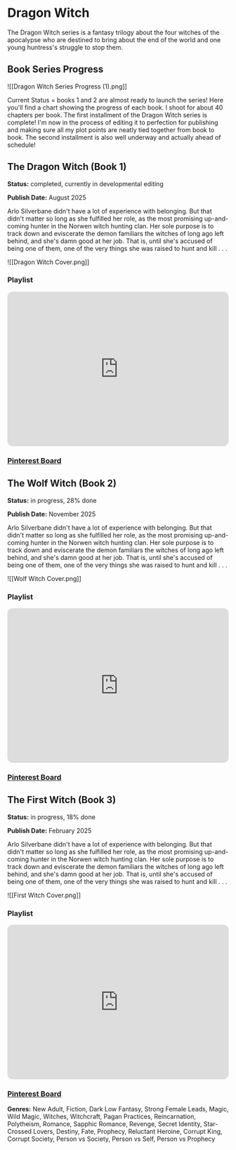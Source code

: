 # Dragon Witch

The Dragon Witch series is a fantasy trilogy about the four witches of the apocalypse who are destined to bring about the end of the world and one young huntress's struggle to stop them.

## Book Series Progress

![[Dragon Witch Series Progress (1).png]]

Current Status = books 1 and 2 are almost ready to launch the series! Here you'll find a chart showing the progress of each book. I shoot for about 40 chapters per book. The first installment of the Dragon Witch series is complete! I'm now in the process of editing it to perfection for publishing and making sure all my plot points are neatly tied together from book to book. The second installment is also well underway and actually ahead of schedule!
## The Dragon Witch (Book 1)
**Status:** completed, currently in developmental editing

**Publish Date:** August 2025

Arlo Silverbane didn't have a lot of experience with belonging. But that didn't matter so long as she fulfilled her role, as the most promising up-and-coming hunter in the Norwen witch hunting clan. Her sole purpose is to track down and eviscerate the demon familiars the witches of long ago left behind, and she's damn good at her job. That is, until she's accused of being one of them, one of the very things she was raised to hunt and kill . . .

![[Dragon Witch Cover.png]]

### Playlist
<iframe style="border-radius:12px" src="https://open.spotify.com/embed/playlist/3RetUPcWO91RvzKvLiROV6?utm_source=generator&theme=0" width="100%" height="352" frameBorder="0" allowfullscreen="" allow="autoplay; clipboard-write; encrypted-media; fullscreen; picture-in-picture" loading="lazy"></iframe>

### [Pinterest Board](https://www.pinterest.com/bykimberseverance/the-dragon-witch-book-board/)

## The Wolf Witch (Book 2)
**Status:** in progress, 28% done

**Publish Date:** November 2025

Arlo Silverbane didn't have a lot of experience with belonging. But that didn't matter so long as she fulfilled her role, as the most promising up-and-coming hunter in the Norwen witch hunting clan. Her sole purpose is to track down and eviscerate the demon familiars the witches of long ago left behind, and she's damn good at her job. That is, until she's accused of being one of them, one of the very things she was raised to hunt and kill . . .

![[Wolf Witch Cover.png]]

### Playlist

<iframe style="border-radius:12px" src="https://open.spotify.com/embed/playlist/2xMHgwwrVS0vbWc84cL8pR?utm_source=generator" width="100%" height="352" frameBorder="0" allowfullscreen="" allow="autoplay; clipboard-write; encrypted-media; fullscreen; picture-in-picture" loading="lazy"></iframe>

### [Pinterest Board](https://www.pinterest.com/bykimberseverance/the-wolf-witch-book-board/)

## The First Witch (Book 3)
**Status:** in progress, 18% done

**Publish Date:** February 2025

Arlo Silverbane didn't have a lot of experience with belonging. But that didn't matter so long as she fulfilled her role, as the most promising up-and-coming hunter in the Norwen witch hunting clan. Her sole purpose is to track down and eviscerate the demon familiars the witches of long ago left behind, and she's damn good at her job. That is, until she's accused of being one of them, one of the very things she was raised to hunt and kill . . .

![[First Witch Cover.png]]

### Playlist

<iframe style="border-radius:12px" src="https://open.spotify.com/embed/playlist/4AcigftFOLsmFpfLdnW0kR?utm_source=generator" width="100%" height="352" frameBorder="0" allowfullscreen="" allow="autoplay; clipboard-write; encrypted-media; fullscreen; picture-in-picture" loading="lazy"></iframe>

### [Pinterest Board](https://www.pinterest.com/bykimberseverance/the-first-witch-book-board/)

**Genres:** New Adult, Fiction, Dark Low Fantasy, Strong Female Leads, Magic, Wild Magic, Witches, Witchcraft, Pagan Practices, Reincarnation, Polytheism, Romance, Sapphic Romance, Revenge, Secret Identity, Star-Crossed Lovers, Destiny, Fate, Prophecy, Reluctant Heroine, Corrupt King, Corrupt Society, Person vs Society, Person vs Self, Person vs Prophecy